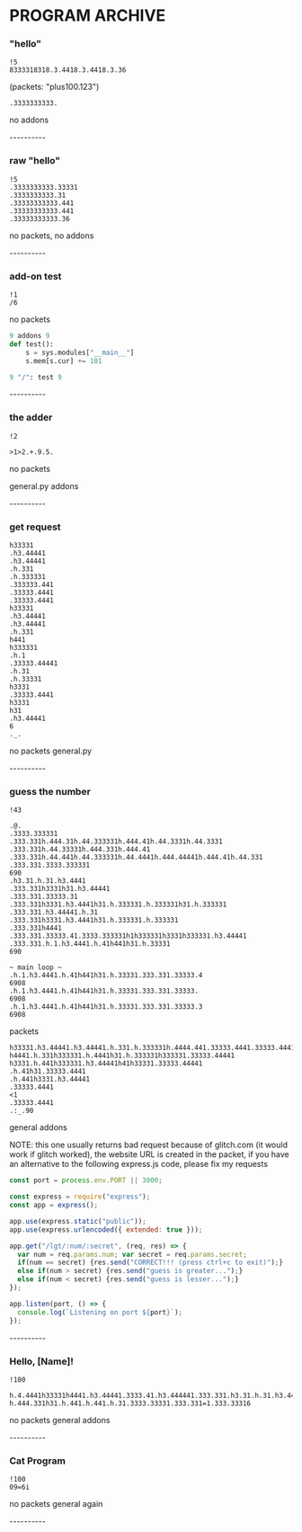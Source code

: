 # PROGRAM ARCHIVE

### "hello"

```
!5
8333318318.3.4418.3.4418.3.36
```

(packets: "plus100.123")
```
.3333333333.
```

no addons

--_-_-_-_-_-_-_-_-

### raw "hello"

```
!5
.3333333333.33331
.3333333333.31
.33333333333.441
.33333333333.441
.33333333333.36
```

no packets, no addons

--_-_-_-_-_-_-_-_-

### add-on test

```
!1
/6
```

no packets

```python
9 addons 9
def test():
    s = sys.modules["__main__"]
    s.mem[s.cur] += 101

9 "/": test 9
```

--_-_-_-_-_-_-_-_-

### the adder

```
!2

>1>2.+.9.5.
```

no packets

general.py addons

--_-_-_-_-_-_-_-_-

### get request

```
h33331
.h3.44441
.h3.44441
.h.331
.h.333331
.333333.441
.33333.4441
.33333.4441
h33331
.h3.44441
.h3.44441
.h.331
h441
h333331
.h.1
.33333.44441
.h.31
.h.33331
h3331
.33333.4441
h3331
h31
.h3.44441
6
._.
```

no packets
general.py

--_-_-_-_-_-_-_-_-

### guess the number

```
!43

.@.
.3333.333331
.333.331h.444.31h.44.333331h.444.41h.44.3331h.44.3331
.333.331h.44.33331h.444.331h.444.41
.333.331h.44.441h.44.333331h.44.4441h.444.44441h.444.41h.44.331
.333.331.3333.333331
690
.h3.31.h.31.h3.4441
.333.331h3331h31.h3.44441
.333.331.33333.31
.333.331h3331.h3.4441h31.h.333331.h.333331h31.h.333331
.333.331.h3.44441.h.31
.333.331h3331.h3.4441h31.h.333331.h.333331
.333.331h4441
.333.331.33333.41.3333.333331h1h333331h3331h333331.h3.44441
.333.331.h.1.h3.4441.h.41h441h31.h.33331
690

~ main loop ~
.h.1.h3.4441.h.41h441h31.h.33331.333.331.33333.4
6908
.h.1.h3.4441.h.41h441h31.h.33331.333.331.33333.
6908
.h.1.h3.4441.h.41h441h31.h.33331.333.331.33333.3
6908
```

packets
```
h33331.h3.44441.h3.44441.h.331.h.333331h.4444.441.33333.4441.33333.4441
h4441.h.331h333331.h.4441h31.h.333331h333331.33333.44441
h3331.h.441h333331.h3.44441h41h33331.33333.44441
.h.41h31.33333.4441
.h.441h3331.h3.44441
.33333.4441
<1
.33333.4441
.:_.90
```

general addons

NOTE: this one usually returns bad request because of glitch.com (it would work if glitch worked), the website URL is created in the packet, if you have an alternative to the following express.js code, please fix my requests

```javascript
const port = process.env.PORT || 3000;

const express = require("express");
const app = express();

app.use(express.static("public"));
app.use(express.urlencoded({ extended: true }));

app.get("/lgt/:num/:secret", (req, res) => { 
  var num = req.params.num; var secret = req.params.secret;
  if(num == secret) {res.send("CORRECT!!! (press ctrl+c to exit)");}
  else if(num > secret) {res.send("guess is greater...");}
  else if(num < secret) {res.send("guess is lesser...");}
});

app.listen(port, () => {
  console.log(`Listening on port ${port}`);
});
```

--_-_-_-_-_-_-_-_-

### Hello, \[Name\]!

```
!100

h.4.4441h33331h4441.h3.44441.3333.41.h3.444441.333.331.h3.31.h.31.h3.4441.h.33331.333.331.h.1h4441.h.41h31h.4444.33369
h.444.331h31.h.441.h.441.h.31.3333.33331.333.331=1.333.33316
```

no packets
general addons

--_-_-_-_-_-_-_-_-

### Cat Program

```
!100
09=6i
```

no packets
general again

--_-_-_-_-_-_-_-_-